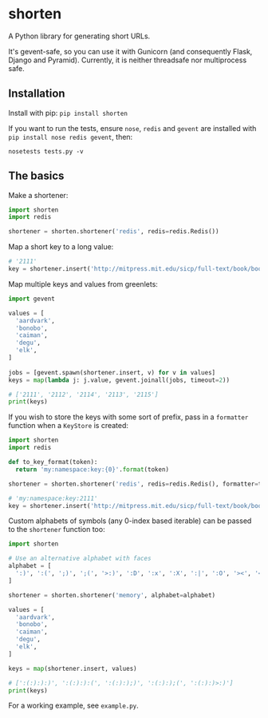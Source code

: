# shorten

A Python library for generating short URLs.

It's gevent-safe, so you can use it with Gunicorn (and consequently Flask, Django and Pyramid). Currently, it is neither threadsafe nor multiprocess safe.

## Installation

Install with pip: `pip install shorten`

If you want to run the tests, ensure `nose`, `redis` and `gevent` are installed with `pip install nose redis gevent`, then:

```shell
nosetests tests.py -v
```

## The basics

Make a shortener:

```python
import shorten
import redis

shortener = shorten.shortener('redis', redis=redis.Redis())
```

Map a short key to a long value:

```python
# '2111'
key = shortener.insert('http://mitpress.mit.edu/sicp/full-text/book/book.html')
```   

Map multiple keys and values from greenlets:

```python
import gevent   

values = [
  'aardvark', 
  'bonobo', 
  'caiman', 
  'degu', 
  'elk',
]
  
jobs = [gevent.spawn(shortener.insert, v) for v in values]   
keys = map(lambda j: j.value, gevent.joinall(jobs, timeout=2))

# ['2111', '2112', '2114', '2113', '2115']
print(keys)
```

If you wish to store the keys with some sort of prefix, pass in a `formatter` function when a `KeyStore` is created:

```python
import shorten
import redis

def to_key_format(token):
  return 'my:namespace:key:{0}'.format(token)

shortener = shorten.shortener('redis', redis=redis.Redis(), formatter=to_key_format)

# 'my:namespace:key:2111'
key = shortener.insert('http://mitpress.mit.edu/sicp/full-text/book/book.html')
```      

Custom alphabets of symbols (any 0-index based iterable) can be passed to the `shortener` function too:

```python
import shorten

# Use an alternative alphabet with faces
alphabet = [
  ':)', ':(', ';)', ';(', '>:)', ':D', ':x', ':X', ':|', ':O', '><', '<<', '>>', '^^', 'O_o', u'?_?',
]

shortener = shorten.shortener('memory', alphabet=alphabet)

values = [
  'aardvark', 
  'bonobo', 
  'caiman', 
  'degu', 
  'elk',
]

keys = map(shortener.insert, values)

# [':(:):):)', ':(:):):(', ':(:):);)', ':(:):);(', ':(:):)>:)']
print(keys)
```

For a working example, see `example.py`.
